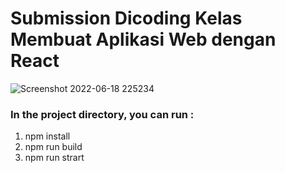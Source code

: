 # Submission Dicoding Kelas Membuat Aplikasi Web dengan React

![Screenshot 2022-06-18 225234](https://user-images.githubusercontent.com/61103666/174444008-b2fdc357-b628-405c-97a6-dc312162f10c.png)


### In the project directory, you can run :
1. npm install
2. npm run build
3. npm run strart
